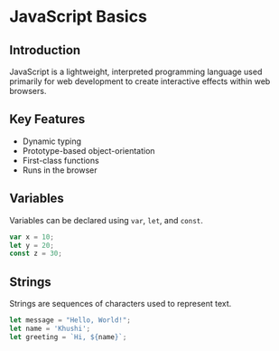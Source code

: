 # JavaScript Basics

## Introduction
JavaScript is a lightweight, interpreted programming language used primarily for web development to create interactive effects within web browsers.

## Key Features
- Dynamic typing
- Prototype-based object-orientation
- First-class functions
- Runs in the browser

## Variables
Variables can be declared using `var`, `let`, and `const`.

```js
var x = 10;
let y = 20;
const z = 30;
```

## Strings
Strings are sequences of characters used to represent text.

```js
let message = "Hello, World!";
let name = 'Khushi';
let greeting = `Hi, ${name}`;
```
